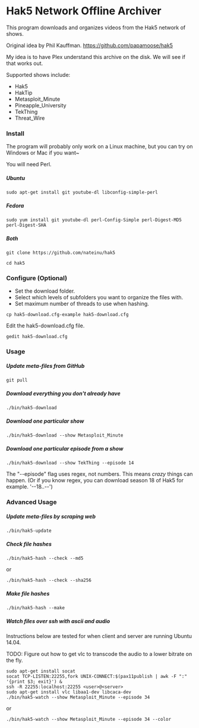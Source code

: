 Hak5 Network Offline Archiver
====

This program downloads and organizes videos from the Hak5 network of shows.

Original idea by Phil Kauffman.
https://github.com/papamoose/hak5

My idea is to have Plex understand this archive on the disk.
We will see if that works out.

Supported shows include:
- Hak5
- HakTip
- Metasploit_Minute
- Pineapple_University
- TekThing
- Threat_Wire



### Install

The program will probably only work on a Linux machine, but you can try on Windows or Mac if you want~

You will need Perl.

##### Ubuntu
`sudo apt-get install git youtube-dl libconfig-simple-perl`
##### Fedora
`sudo yum install git youtube-dl perl-Config-Simple perl-Digest-MD5 perl-Digest-SHA`
##### Both
`git clone https://github.com/nateinu/hak5`

`cd hak5`



### Configure (Optional)

- Set the download folder.
- Select which levels of subfolders you want to organize the files with.
- Set maximum number of threads to use when hashing.

`cp hak5-download.cfg-example hak5-download.cfg`

Edit the hak5-download.cfg file.

`gedit hak5-download.cfg`



### Usage

##### Update meta-files from GitHub
`git pull`

##### Download everything you don't already have
`./bin/hak5-download`

##### Download one particular show
`./bin/hak5-download --show Metasploit_Minute`

##### Download one particular episode from a show
`./bin/hak5-download --show TekThing --episode 14`

The "--episode" flag uses regex, not numbers. This means *crazy* things can happen. (Or if you know regex, you can download season 18 of Hak5 for example. '--18..--')



### Advanced Usage

##### Update meta-files by scraping web
`./bin/hak5-update`

##### Check file hashes
`./bin/hak5-hash --check --md5`

or

`./bin/hak5-hash --check --sha256`

##### Make file hashes
`./bin/hak5-hash --make`

##### Watch files over ssh with ascii and audio

Instructions below are tested for when client and server are running Ubuntu 14.04.

TODO: Figure out how to get vlc to transcode the audio to a lower bitrate on the fly.

```
sudo apt-get install socat
socat TCP-LISTEN:22255,fork UNIX-CONNECT:$(pax11publish | awk -F ":" '{print $3; exit}') &
ssh -R 22255:localhost:22255 <user>@<server>
sudo apt-get install vlc libaa1-dev libcaca-dev
./bin/hak5-watch --show Metasploit_Minute --episode 34
```

or

`./bin/hak5-watch --show Metasploit_Minute --episode 34 --color`



